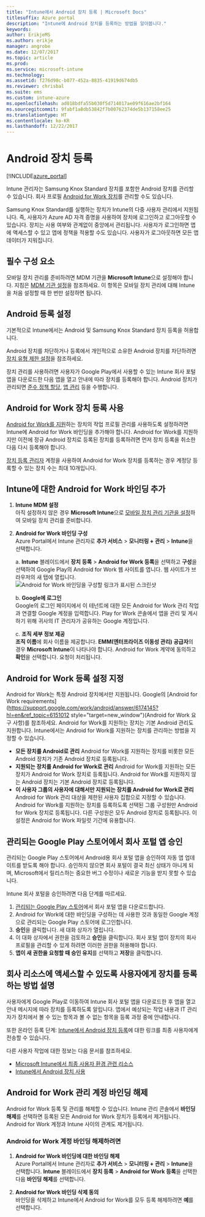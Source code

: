 ```yaml
---
title: "Intune에서 Android 장치 등록 | Microsoft Docs"
titlesuffix: Azure portal
description: "Intune에 Android 장치를 등록하는 방법을 알아봅니다."
keywords: 
author: ErikjeMS
ms.author: erikje
manager: angrobe
ms.date: 12/07/2017
ms.topic: article
ms.prod: 
ms.service: microsoft-intune
ms.technology: 
ms.assetid: f276d98c-b077-452a-8835-41919d674db5
ms.reviewer: chrisbal
ms.suite: ems
ms.custom: intune-azure
ms.openlocfilehash: ad018bdfa55b030f5d714017ae09f616ae2bf164
ms.sourcegitcommit: 9fabf1a8db53842f7b00762374de5b137158ee25
ms.translationtype: HT
ms.contentlocale: ko-KR
ms.lasthandoff: 12/22/2017
---
```

# <a name="enroll-android-devices"></a>Android 장치 등록

[!INCLUDE[azure_portal](./includes/azure_portal.md)]

Intune 관리자는 Samsung Knox Standard 장치를 포함한 Android 장치를 관리할 수 있습니다. 회사 프로필 [Android for Work 장치](#enable-enrollment-of-android-for-work-devices)를 관리할 수도 있습니다.

Samsung Knox Standard를 실행하는 장치가 Intune의 다중 사용자 관리에서 지원됩니다. 즉, 사용자가 Azure AD 자격 증명을 사용하여 장치에 로그인하고 로그아웃할 수 있습니다. 장치는 사용 여부와 관계없이 중앙에서 관리됩니다. 사용자가 로그인하면 앱에 액세스할 수 있고 앱에 정책을 적용할 수도 있습니다. 사용자가 로그아웃하면 모든 앱 데이터가 지워집니다.

## <a name="prerequisite"></a>필수 구성 요소

모바일 장치 관리를 준비하려면 MDM 기관을 **Microsoft Intune**으로 설정해야 합니다. 지침은 [MDM 기관 설정](mdm-authority-set.md)을 참조하세요. 이 항목은 모바일 장치 관리에 대해 Intune을 처음 설정할 때 한 번만 설정하면 됩니다.

## <a name="set-up-android-enrollment"></a>Android 등록 설정

기본적으로 Intune에서는 Android 및 Samsung Knox Standard 장치 등록을 허용합니다.

Android 장치를 차단하거나 등록에서 개인적으로 소유한 Android 장치를 차단하려면 [장치 유형 제한 설정](enrollment-restrictions-set.md)을 참조하세요.

장치 관리를 사용하려면 사용자가 Google Play에서 사용할 수 있는 Intune 회사 포털 앱을 다운로드한 다음 앱을 열고 안내에 따라 장치를 등록해야 합니다. Android 장치가 관리되면 [준수 정책 할당](compliance-policy-create-android.md), [앱 관리](app-management.md) 등을 수행합니다.

## <a name="enable-enrollment-of-android-for-work-devices"></a>Android for Work 장치 등록 사용

[Android for Work를 지원](https://support.google.com/work/android/answer/6174145?hl=en&ref_topic=6151012)하는 장치의 작업 프로필 관리를 사용하도록 설정하려면 Intune에 Android for Work 바인딩을 추가해야 합니다. Android for Work를 지원하지만 이전에 정규 Android 장치로 등록된 장치를 등록하려면 먼저 장치 등록을 취소한 다음 다시 등록해야 합니다.

[장치 등록 관리자](device-enrollment-manager-enroll.md) 계정을 사용하여 Android for Work 장치를 등록하는 경우 계정당 등록할 수 있는 장치 수는 최대 10개입니다.

## <a name="add-android-for-work-binding-for-intune"></a>Intune에 대한 Android for Work 바인딩 추가

1. **Intune MDM 설정**<br>
아직 설정하지 않은 경우 **Microsoft Intune**으로 [모바일 장치 관리 기관을 설정](mdm-authority-set.md)하여 모바일 장치 관리를 준비합니다.
2. **Android for Work 바인딩 구성**<br>
    Azure Portal에서 Intune 관리자로 **추가 서비스** > **모니터링 + 관리** > **Intune**을 선택합니다.

   a. **Intune** 블레이드에서 **장치 등록** > **Android for Work 등록**을 선택하고 **구성**을 선택하여 Google Play의 Android for Work 웹 사이트를 엽니다. 웹 사이트가 브라우저의 새 탭에 열립니다.
   ![Android for Work 바인딩을 구성할 링크가 표시된 스크린샷](./media/android-work-bind.png)

   b. **Google에 로그인**<br>
   Google의 로그인 페이지에서 이 테넌트에 대한 모든 Android for Work 관리 작업과 연결할 Google 계정을 입력합니다. Play for Work 콘솔에서 앱을 관리 및 게시하기 위해 귀사의 IT 관리자가 공유하는 Google 계정입니다.

   c. **조직 세부 정보 제공**<br>
   **조직 이름**에 회사 이름을 제공합니다. **EMM(엔터프라이즈 이동성 관리) 공급자**의 경우 **Microsoft Intune**이 나타나야 합니다. Android for Work 계약에 동의하고 **확인**을 선택합니다. 요청이 처리됩니다.

## <a name="specify-android-for-work-enrollment-settings"></a>Android for Work 등록 설정 지정
   Android for Work는 특정 Android 장치에서만 지원됩니다. Google의 [Android for Work requirements](https://support.google.com/work/android/answer/6174145?hl=en&ref_topic=6151012 style="target=new_window")(Android for Work 요구 사항)를 참조하세요. Android for Work를 지원하는 장치는 기본 Android 관리도 지원합니다. Intune에서는 Android for Work를 지원하는 장치를 관리하는 방법을 지정할 수 있습니다.

   - **모든 장치를 Android로 관리** Android for Work를 지원하는 장치를 비롯한 모든 Android 장치가 기존 Android 장치로 등록됩니다.
   - **지원되는 장치를 Android for Work로 관리** Android for Work를 지원하는 모든 장치가 Android for Work 장치로 등록됩니다. Android for Work를 지원하지 않는 Android 장치는 기본 Android 장치로 등록됩니다.
   - **이 사용자 그룹의 사용자에 대해서만 지원되는 장치를 Android for Work로 관리** Android for Work 관리 대상을 제한된 사용자 집합으로 지정할 수 있습니다. Android for Work를 지원하는 장치를 등록하도록 선택된 그룹 구성원만 Android for Work 장치로 등록됩니다. 다른 구성원은 모두 Android 장치로 등록됩니다. 이 설정은 Android for Work 파일럿 기간에 유용합니다.

## <a name="approve-the-company-portal-app-in-the-managed-google-play-store"></a>관리되는 Google Play 스토어에서 회사 포털 앱 승인
관리되는 Google Play 스토어에서 Android용 회사 포털 앱을 승인하여 자동 앱 업데이트를 받도록 해야 합니다. 승인하지 않으면 회사 포털이 결국 최신 상태가 아니게 되며, Microsoft에서 릴리스하는 중요한 버그 수정이나 새로운 기능을 받지 못할 수 있습니다.

Intune 회사 포털을 승인하려면 다음 단계를 따르세요.

1.  [관리되는 Google Play 스토어](https://play.google.com/work/apps/details?id=com.microsoft.windowsintune.companyportal)에서 회사 포털 앱을 다운로드합니다.
2.  Android for Work에 대한 바인딩을 구성하는 데 사용한 것과 동일한 Google 계정으로 관리되는 Google Play 스토어에 로그인합니다.
3.  **승인**을 클릭합니다.  새 대화 상자가 열립니다.
4.  이 대화 상자에서 권한을 검토하고 **승인**을 클릭합니다. 회사 포털 앱이 장치의 회사 프로필을 관리할 수 있게 하려면 이러한 권한을 허용해야 합니다.
5.  **앱이 새 권한을 요청할 때 승인 유지**를 선택하고 **저장**을 클릭합니다.

<!--  ## Next steps for Android for Work
After configuring the Android for Work binding and settings, you can do the following:
- [Deploy Android for Work apps](android-for-work-apps.md)
- [Add Android for Work configuration policies](android-for-work-policy-settings-in-microsoft-intune.md)  -->

## <a name="tell-your-users-how-to-enroll-their-devices-to-access-company-resources"></a>회사 리소스에 액세스할 수 있도록 사용자에게 장치를 등록하는 방법 설명

사용자에게 Google Play로 이동하여 Intune 회사 포털 앱을 다운로드한 후 앱을 열고 안내 메시지에 따라 장치를 등록하도록 알립니다. 앱에서 예상되는 작업 내용과 IT 관리자가 장치에서 볼 수 있는 항목과 볼 수 없는 항목을 등록 과정 중에 안내합니다.

또한 온라인 등록 단계: [Intune에서 Android 장치 등록](https://docs.microsoft.com/intune-user-help/enroll-your-device-in-intune-android)에 대한 링크를 최종 사용자에게 전송할 수 있습니다.

다른 사용자 작업에 대한 정보는 다음 문서를 참조하세요.

- [Microsoft Intune에서 최종 사용자 환경 관련 리소스](end-user-educate.md)
- [Intune에서 Android 장치 사용](https://docs.microsoft.com/intune-user-help/using-your-android-device-with-intune)

## <a name="unbind-your-android-for-work-administrative-account"></a>Android for Work 관리 계정 바인딩 해제

Android for Work 등록 및 관리를 해제할 수 있습니다. Intune 관리 콘솔에서 **바인딩 해제**를 선택하면 등록된 모든 Android for Work 장치가 등록에서 제거됩니다. Android for Work 계정과 Intune 사이의 관계도 제거됩니다.

### <a name="to-unbind-an-android-for-work-account"></a>Android for Work 계정 바인딩 해제하려면

1. **Android for Work 바인딩에 대한 바인딩 해제**<br>
    Azure Portal에서 Intune 관리자로 **추가 서비스** > **모니터링 + 관리** > **Intune**을 선택합니다.  **Intune** 블레이드에서 **장치 등록** > **Android for Work 등록**을 선택한 다음 **바인딩 해제**를 선택합니다.

2. **Android for Work 바인딩 삭제 동의**<br>
  바인딩을 삭제하고 Intune에서 Android for Work를 모두 등록 해제하려면 **예**를 선택합니다.
